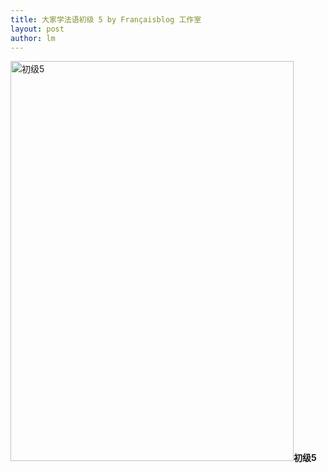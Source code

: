 ```yaml
---
title: 大家学法语初级 5 by Françaisblog 工作室 
layout: post
author: lm
---
```

<p><span class="inline inline-left"><a href="/fayu/node/173"><img src="http://blog.fltrp.com/fayu/files/images/5.preview.jpg" alt="初级5" title="初级5"  class="image image-preview " width="453" height="640" /></a><span class="caption" style="width: 451px;"><strong>初级5</strong></span></span><br />
<div class="image-clear"></div>
